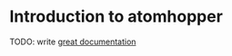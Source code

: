 # Introduction to atomhopper

TODO: write [great documentation](http://jacobian.org/writing/what-to-write/)
